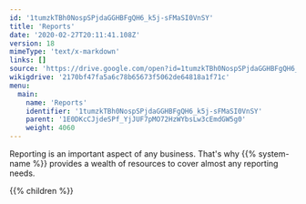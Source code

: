```yaml
---
id: '1tumzkTBh0NospSPjdaGGHBFgQH6_k5j-sFMaSI0VnSY'
title: 'Reports'
date: '2020-02-27T20:11:41.108Z'
version: 18
mimeType: 'text/x-markdown'
links: []
source: 'https://drive.google.com/open?id=1tumzkTBh0NospSPjdaGGHBFgQH6_k5j-sFMaSI0VnSY'
wikigdrive: '2170bf47fa5a6c78b65673f5062de64818a1f71c'
menu:
  main:
    name: 'Reports'
    identifier: '1tumzkTBh0NospSPjdaGGHBFgQH6_k5j-sFMaSI0VnSY'
    parent: '1E0DKcCJjdeSPf_YjJUF7pMO72HzWYbsLw3cEmdGW5g0'
    weight: 4060
---
```





Reporting is an important aspect of any business. That's why {{% system-name %}} provides a wealth of resources to cover almost any reporting needs.



{{% children %}}




